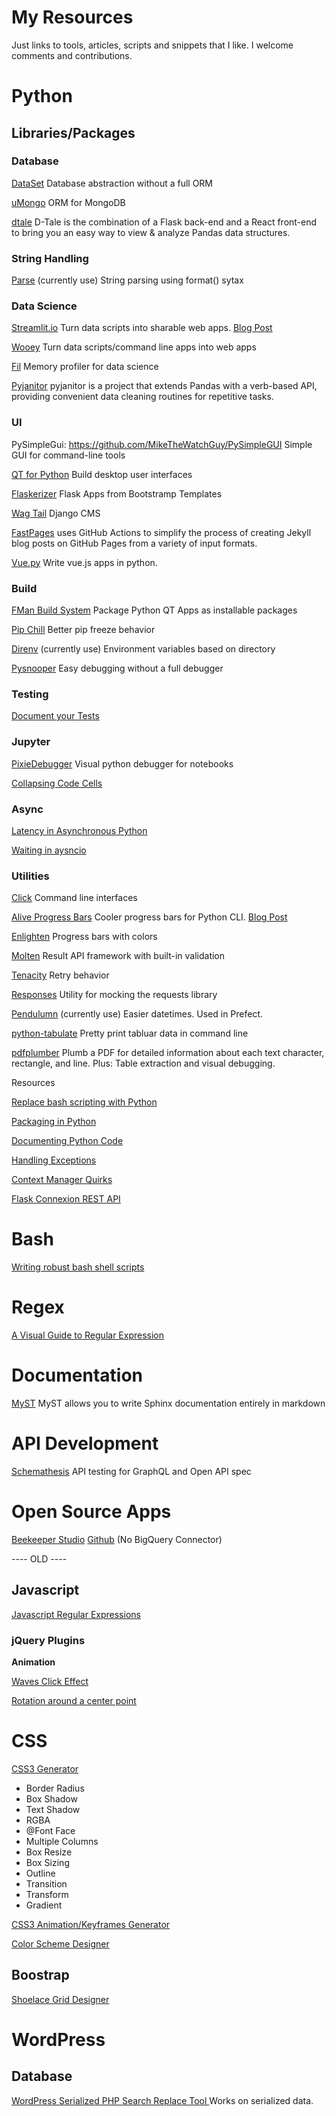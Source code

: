My Resources
=========

Just links to tools, articles, scripts and snippets that I like. I welcome comments and contributions.

# Python

## Libraries/Packages

### Database

[DataSet](https://dataset.readthedocs.io/en/latest/)
Database abstraction without a full ORM

[uMongo](https://github.com/Scille/umongo)
ORM for MongoDB

[dtale](https://github.com/man-group/dtale)
D-Tale is the combination of a Flask back-end and a React front-end to bring you an easy way to view & analyze Pandas data structures.


### String Handling

[Parse](https://pypi.org/project/parse/) (currently use)
String parsing using format() sytax

### Data Science

[Streamlit.io](https://www.streamlit.io/)
Turn data scripts into sharable web apps. [Blog Post](https://towardsdatascience.com/coding-ml-tools-like-you-code-ml-models-ddba3357eace)

[Wooey](https://github.com/wooey/Wooey)
Turn data scripts/command line apps into web apps

[Fil](https://pythonspeed.com/articles/memory-profiler-data-scientists/)
Memory profiler for data science

[Pyjanitor](https://pyjanitor.readthedocs.io/)
pyjanitor is a project that extends Pandas with a verb-based API, providing convenient data cleaning routines for repetitive tasks.



### UI

PySimpleGui: https://github.com/MikeTheWatchGuy/PySimpleGUI
Simple GUI for command-line tools

[QT for Python](https://www.qt.io/qt-for-python)
Build desktop user interfaces

[Flaskerizer](https://github.com/brettvanderwerff/Flaskerizer)
Flask Apps from Bootstramp Templates

[Wag Tail](https://wagtail.io)
Django CMS

[FastPages](https://github.com/fastai/fastpages)
uses GitHub Actions to simplify the process of creating Jekyll blog posts on GitHub Pages from a variety of input formats.

[Vue.py](https://github.com/stefanhoelzl/vue.py)
Write vue.js apps in python.

### Build

[FMan Build System](https://build-system.fman.io/)
Package Python QT Apps as installable packages

[Pip Chill](https://github.com/rbanffy/pip-chill)
Better pip freeze behavior 

[Direnv](https://direnv.net/) (currently use)
Environment variables based on directory

[Pysnooper](https://github.com/cool-RR/pysnooper)
Easy debugging without a full debugger 

### Testing

[Document your Tests](https://hynek.me/articles/document-your-tests/)

### Jupyter

[PixieDebugger](https://medium.com/ibm-watson-data-lab/the-visual-python-debugger-for-jupyter-notebooks-youve-always-wanted-761713babc62)
Visual python debugger for notebooks

[Collapsing Code Cells](https://towardsdatascience.com/self-contained-reports-from-jupyter-notebooks-219a3887979d)

### Async

[Latency in Asynchronous Python](https://nullprogram.com/blog/2020/05/24/)

[Waiting in aysncio](https://hynek.me/articles/waiting-in-asyncio/)

### Utilities

[Click](https://click.palletsprojects.com/en/7.x/)
Command line interfaces

[Alive Progress Bars](https://github.com/rsalmei/alive-progress)
Cooler progress bars for Python CLI. [Blog Post](https://dev.to/rsalmei/a-cool-new-progress-bar-for-python-1c0g)

[Enlighten](https://pypi.org/project/enlighten/)
Progress bars with colors

[Molten](https://moltenframework.com/)
Result API framework with built-in validation

[Tenacity](https://tenacity.readthedocs.io/en/latest/)
Retry behavior

[Responses](https://github.com/getsentry/responses)
Utility for mocking the requests library

[Pendulumn](https://pendulum.eustace.io/) (currently use)
Easier datetimes. Used in Prefect.

[python-tabulate](https://github.com/astanin/python-tabulate)
Pretty print tabluar data in command line

[pdfplumber](https://github.com/jsvine/pdfplumber)
Plumb a PDF for detailed information about each text character, rectangle, and line. Plus: Table extraction and visual debugging.




Resources

[Replace bash scripting with Python](https://github.com/ninjaaron/replacing-bash-scripting-with-python)

[Packaging in Python](https://packaging.python.org/overview/)

[Documenting Python Code](https://realpython.com/documenting-python-code/)

[Handling Exceptions](https://www.pythonforthelab.com/blog/learning-not-to-handle-exceptions/)

[Context Manager Quirks](https://rednafi.github.io/digressions/python/2020/03/26/python-contextmanager.html)

[Flask Connexion REST API](https://realpython.com/flask-connexion-rest-api/)

# Bash

[Writing robust bash shell scripts](https://www.davidpashley.com/articles/writing-robust-shell-scripts/)

# Regex

[A Visual Guide to Regular Expression](https://amitness.com/regex/)

# Documentation

[MyST](https://myst-parser.readthedocs.io/en/latest/)
MyST allows you to write Sphinx documentation entirely in markdown

# API Development

[Schemathesis](https://github.com/schemathesis/schemathesis)
API testing for GraphQL and Open API spec


# Open Source Apps

[Beekeeper Studio](https://www.beekeeperstudio.io/)
[Github](https://github.com/beekeeper-studio/beekeeper-studio) (No BigQuery Connector)


---- OLD ----

## Javascript

[Javascript Regular Expressions](http://bjorn.tipling.com/state-and-regular-expressions-in-javascript)

### jQuery Plugins

**Animation**

[Waves Click Effect](http://publicis-indonesia.github.io/Waves/)

[Rotation around a center point](http://jsfiddle.net/Zeaklous/jGAze/21/)


# CSS

[CSS3 Generator](http://css3generator.com/)
 * Border Radius
 * Box Shadow
 * Text Shadow
 * RGBA
 * @Font Face
 * Multiple Columns
 * Box Resize
 * Box Sizing
 * Outline
 * Transition
 * Transform
 * Gradient

[CSS3 Animation/Keyframes Generator](http://www.cssanimate.com/)

[Color Scheme Designer](http://paletton.com/)

## Boostrap

[Shoelace Grid Designer](http://shoelace.io/)


# WordPress

## Database

[WordPress Serialized PHP Search Replace Tool ](https://interconnectit.com/products/search-and-replace-for-wordpress-databases/)
Works on serialized data.
